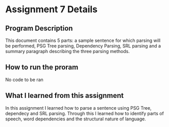 # Assignment 7 Details

## Program Description
This document contains 5 parts: a sample sentence for which parsing will be performed, PSG Tree parsing, Dependency Parsing, SRL parsing and a summary paragraph describing the three parsing methods.

## How to run the proram
No code to be ran

## What I learned from this assignment
In this assignment I learned how to parse a sentence using PSG Tree, dependecy and SRL parsing. Through this I learned how to identify parts of speech, word dependencies and the structural nature of language.